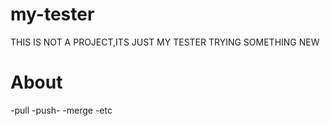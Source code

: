 # my-tester

THIS IS NOT A PROJECT,ITS JUST MY TESTER TRYING SOMETHING NEW


# About

-pull
-push-
-merge
-etc
